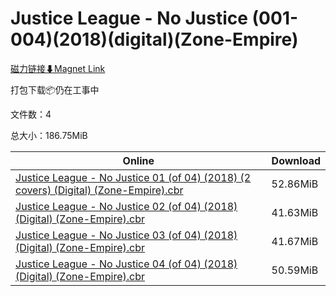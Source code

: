 # Justice League - No Justice (001-004)(2018)(digital)(Zone-Empire)

[磁力链接⬇Magnet Link](magnet:?xt=urn:btih:74bb54dec21e9969579e4a2ab2b8b647acdf8fe5&dn=Justice%20League%20-%20No%20Justice%20%28001-004%29%282018%29%28digital%29%28Zone-Empire%29)

打包下载📦仍在工事中

文件数：4

总大小：186.75MiB

Online | Download
--- | ---
[Justice League - No Justice 01 (of 04) (2018) (2 covers) (Digital) (Zone-Empire).cbr](https://github.com/alicewish/markdown/blob/master/comic/Justice-League-No-Justice-01-of-04-2018-2-covers-Digital-Zone-Empire-cbr.md) | 52.86MiB
[Justice League - No Justice 02 (of 04) (2018) (Digital) (Zone-Empire).cbr](https://github.com/alicewish/markdown/blob/master/comic/Justice-League-No-Justice-02-of-04-2018-Digital-Zone-Empire-cbr.md) | 41.63MiB
[Justice League - No Justice 03 (of 04) (2018) (Digital) (Zone-Empire).cbr](https://github.com/alicewish/markdown/blob/master/comic/Justice-League-No-Justice-03-of-04-2018-Digital-Zone-Empire-cbr.md) | 41.67MiB
[Justice League - No Justice 04 (of 04) (2018) (Digital) (Zone-Empire).cbr](https://github.com/alicewish/markdown/blob/master/comic/Justice-League-No-Justice-04-of-04-2018-Digital-Zone-Empire-cbr.md) | 50.59MiB